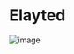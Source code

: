 # Elayted

![image](https://user-images.githubusercontent.com/45785817/119886427-96030000-bf50-11eb-8a81-be482e141298.png)
